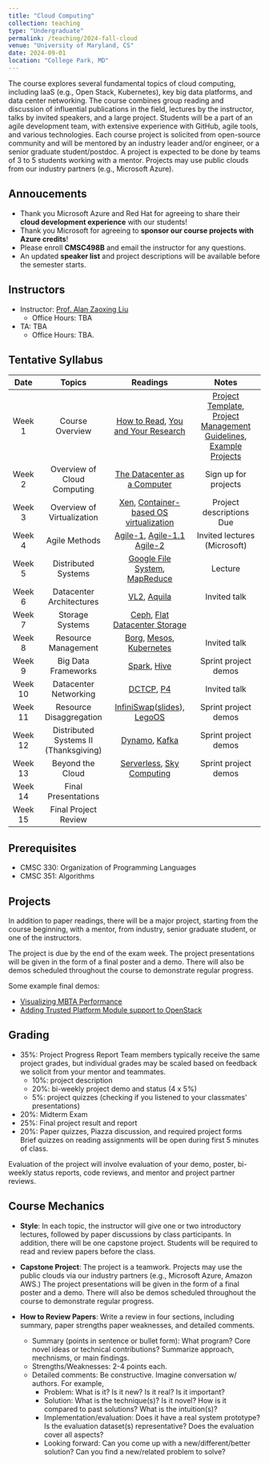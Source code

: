 ```yaml
---
title: "Cloud Computing"
collection: teaching
type: "Undergraduate"
permalink: /teaching/2024-fall-cloud
venue: "University of Maryland, CS"
date: 2024-09-01
location: "College Park, MD"
---
```


The course explores several fundamental topics of cloud computing, including IaaS (e.g., Open Stack, Kubernetes), key big data platforms, and data center networking. The course combines group reading and discussion of
influential publications in the field, lectures by the instructor, talks by invited speakers, and a large project. Students will be a part of an agile development team, with extensive experience with GitHub, agile tools,
and various technologies. Each course project is solicited from open-source community and will be mentored by an industry leader and/or engineer, or a senior graduate student/postdoc. A project is expected to be done by teams of 3 to 5 students working with a mentor. Projects may use public clouds from our industry partners (e.g., Microsoft Azure).


Annoucements
------
- Thank you Microsoft Azure and Red Hat for agreeing to share their **cloud development experience** with our students!
- Thank you Microsoft for agreeing to **sponsor our course projects with Azure credits**!
- Please enroll **CMSC498B** and email the instructor for any questions.
- An updated **speaker list** and project descriptions will be available before the semester starts.

Instructors
------
- Instructor: [Prof. Alan Zaoxing Liu](https://www.cs.umd.edu/people/zaoxing)
  - Office Hours: TBA
- TA: TBA
  - Office Hours: TBA.

Tentative Syllabus
------

| Date    | Topics  | Readings | Notes|
| :------: | :------: | :------:  | :----: |
| Week 1  | Course Overview | [How to Read](/files/course/CCR07_HowToRead.pdf), [You and Your Research](/files/course/Bell86_YouAndYourResearch.pdf) | [Project Template](https://github.com/zaoxing/cloudcourse22/blob/main/Project_Description_Template.md), [Project Management Guidelines](), [Example Projects]() |
| Week 2  | Overview of Cloud Computing | [The Datacenter as a Computer](https://www.morganclaypool.com/doi/abs/10.2200/S00874ED3V01Y201809CAC046) | Sign up for projects |
| Week 3  | Overview of Virtualization | [Xen](/files/course/SOSP03_Xen.pdf), [Container-based OS virtualization](/files/course/EuroSys07_Container.pdf)| Project descriptions Due |
| Week 4 | Agile Methods | [Agile-1](https://youtu.be/RJaF4owQDgg), [Agile-1.1](https://billmoyers.com/content/how-to-tell-your-story-of-self/) [Agile-2](http://www.deltamatrix.com/horizontal-and-vertical-user-stories-slicing-the-cake/)  | Invited lectures (Microsoft) |
| Week 5 | Distributed Systems | [Google File System](/files/course/SOSP03_GFS.pdf), [MapReduce](/files/course/CACM_MapReduce.pdf) | Lecture | 
| Week 6 | Datacenter Architectures | [VL2](/files/course/SIGCOMM09_VL2.pdf), [Aquila](/files/course/NSDI22_Aquila.pdf) | Invited talk |
| Week 7 | Storage Systems | [Ceph](/files/course/OSDI06_Ceph.pdf), [Flat Datacenter Storage](/files/course/OSDI12_FDS.pdf)| |
| Week 8 | Resource Management | [Borg](/files/course/EuroSys15_Borg.pdf), [Mesos](/files/course/NSDI11_Mesos.pdf), [Kubernetes](https://www.vmware.com/content/dam/digitalmarketing/vmware/en/pdf/products/pivotal/vmware-demystifying-kubernetes-overcoming-misconceptions-whitepaper.pdf) | Invited talk |
| Week 9 | Big Data Frameworks | [Spark](/files/course/NSDI12_Spark.pdf), [Hive](/files/course/VLDB09_Hive.pdf) | Sprint project demos |
| Week 10 | Datacenter Networking | [DCTCP](/files/course/SIGCOMM10_DCTCP.pdf), [P4](/files/course/CCR14_P4.pdf) | Invited talk |
| Week 11 | Resource Disaggregation | [InfiniSwap](/files/course/NSDI17_Infiniswap.pdf)([slides](/files/course/nsdi17_slides_gu.pdf)), [LegoOS](/files/course/OSDI18_LegoOS.pdf) |  Sprint project demos |
| Week 12 | Distributed Systems II (Thanksgiving) | [Dynamo](/files/course/SOSP07_Dynamo.pdf), [Kafka](/files/course/NetDB11_Kafka.pdf) | Sprint project demos |
| Week 13 | Beyond the Cloud | [Serverless](/files/course/Berkeley_Serverless.pdf), [Sky Computing](/files/course/HotOS21_Sky.pdf) | Sprint project demos |
| Week 14 | Final Presentations | 
| Week 15 | Final Project Review |


Prerequisites
------
- CMSC 330: Organization of Programming Languages
- CMSC 351: Algorithms

Projects
------
In addition to paper readings, there will be a major project, starting from the course beginning, with a mentor, from industry, senior graduate student, or one of the instructors.

The project is due by the end of the exam week. The project presentations will be given in the form of a final poster and a demo. There will also be demos scheduled throughout the course to demonstrate regular progress.

Some example final demos:
- [Visualizing MBTA Performance](https://www.youtube.com/watch?v=7MUcfHN1Mzs&feature=youtu.be)
- [Adding Trusted Platform Module support to OpenStack](https://www.youtube.com/watch?v=F1FcnJCmZpg)

Grading
------
- 35%: Project Progress Report
Team members typically receive the same project grades, but individual grades may be scaled based on feedback we solicit from your mentor and teammates.
   - 10%: project description
   - 20%: bi-weekly project demo and status (4 x 5%)
   - 5%: project quizzes (checking if you listened to your classmates' presentations)
- 20%: Midterm Exam
- 25%: Final project result and report
- 20%: Paper quizzes, Piazza discussion, and required project forms      
  Brief quizzes on reading assignments will be open during first 5 minutes of class.

Evaluation of the project will involve evaluation of your demo, poster, bi-weekly status reports, code reviews, and mentor and project partner reviews.


Course Mechanics
------
- **Style**: In each topic, the instructor will give one or two introductory lectures, followed by paper discussions by class participants. In addition, there will be one capstone project. Students will be required to read and review papers before the class.

- **Capstone Project**: The project is a teamwork. Projects may use the public clouds via our industry partners (e.g., Microsoft Azure, Amazon AWS.) The project presentations will be given in the form of a final poster and a demo. There will also be demos scheduled throughout the course to demonstrate regular progress.

- **How to Review Papers**: Write a review in four sections, including summary, paper strengths paper weaknesses, and detailed comments.
  - Summary (points in sentence or bullet form): What program? Core novel ideas or technical contributions? Summarize approach, mechnisms, or main findings.
  - Strengths/Weaknesses: 2-4 points each.
  - Detailed comments: Be constructive. Imagine conversation w/ authors. For example,
    - Problem: What is it? Is it new? Is it real? Is it important?
    - Solution: What is the technique(s)? Is it novel? How is it compared to past solutions? What is the intuition(s)?
    - Implementation/evaluation: Does it have a real system prototype? Is the evaluation dataset(s) representative? Does the evaluation cover all aspects?
    - Looking forward: Can you come up with a new/different/better solution? Can you find a new/related problem to solve?